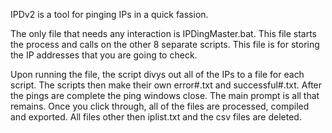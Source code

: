 IPDv2 is a tool for pinging IPs in a quick fassion.

The only file that needs any interaction is IPDingMaster.bat.
This file starts the process and calls on the other 8 separate scripts.
This file is for storing the IP addresses that you are going to check.

Upon running the file, the script divys out all of the IPs to a file for each script.
The scripts then make their own error#.txt and successful#.txt.
After the pings are complete the ping windows close.
The main prompt is all that remains.
Once you click through, all of the files are processed, compiled and exported.
All files other then iplist.txt and the csv files are deleted.
